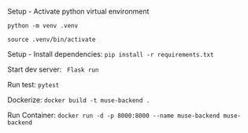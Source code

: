 Setup - Activate python virtual environment

   ` python -m venv .venv `

   ` source .venv/bin/activate `

Setup - Install dependencies: ` pip install -r requirements.txt `

Start dev server: ` Flask run`

Run test: ` pytest `

Dockerize: ` docker build -t muse-backend . `

Run Container: ` docker run -d -p 8000:8000 --name muse-backend muse-backend `